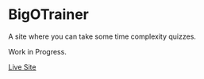 # BigOTrainer

A site where you can take some time complexity quizzes.

Work in Progress.

[Live Site](https://still-inlet-58026.herokuapp.com/)
